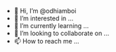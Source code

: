 - 👋 Hi, I’m @odhiamboi
- 👀 I’m interested in ...
- 🌱 I’m currently learning ...
- 💞️ I’m looking to collaborate on ...
- 📫 How to reach me ...

<!---
odhiamboi/odhiamboi is a ✨ special ✨ repository because its `README.md` (this file) appears on your GitHub profile.
You can click the Preview link to take a look at your changes.
--->
